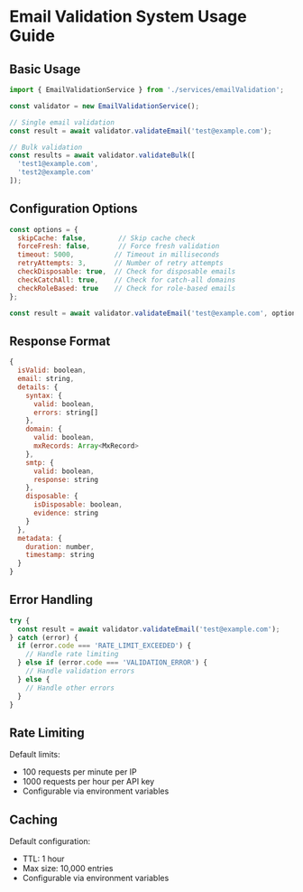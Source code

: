 # Email Validation System Usage Guide

## Basic Usage

```javascript
import { EmailValidationService } from './services/emailValidation';

const validator = new EmailValidationService();

// Single email validation
const result = await validator.validateEmail('test@example.com');

// Bulk validation
const results = await validator.validateBulk([
  'test1@example.com',
  'test2@example.com'
]);
```

## Configuration Options

```javascript
const options = {
  skipCache: false,        // Skip cache check
  forceFresh: false,       // Force fresh validation
  timeout: 5000,          // Timeout in milliseconds
  retryAttempts: 3,       // Number of retry attempts
  checkDisposable: true,  // Check for disposable emails
  checkCatchAll: true,    // Check for catch-all domains
  checkRoleBased: true    // Check for role-based emails
};

const result = await validator.validateEmail('test@example.com', options);
```

## Response Format

```javascript
{
  isValid: boolean,
  email: string,
  details: {
    syntax: {
      valid: boolean,
      errors: string[]
    },
    domain: {
      valid: boolean,
      mxRecords: Array<MxRecord>
    },
    smtp: {
      valid: boolean,
      response: string
    },
    disposable: {
      isDisposable: boolean,
      evidence: string
    }
  },
  metadata: {
    duration: number,
    timestamp: string
  }
}
```

## Error Handling

```javascript
try {
  const result = await validator.validateEmail('test@example.com');
} catch (error) {
  if (error.code === 'RATE_LIMIT_EXCEEDED') {
    // Handle rate limiting
  } else if (error.code === 'VALIDATION_ERROR') {
    // Handle validation errors
  } else {
    // Handle other errors
  }
}
```

## Rate Limiting

Default limits:
- 100 requests per minute per IP
- 1000 requests per hour per API key
- Configurable via environment variables

## Caching

Default configuration:
- TTL: 1 hour
- Max size: 10,000 entries
- Configurable via environment variables